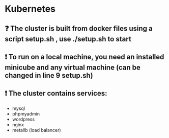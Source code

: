 # Kubernetes
## :question: The cluster is built from docker files using a script setup.sh , use ./setup.sh to start
## :exclamation: To run on a local machine, you need an installed minicube and any virtual machine (can be changed in line 9 setup.sh)
## :exclamation: The cluster contains services:
- mysql
- phpmyadmin
- wordpress
- nginx
- metallb (load balancer)
